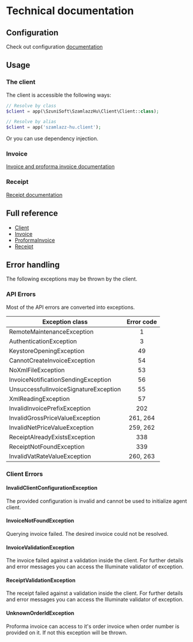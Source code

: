 # Technical documentation
## Configuration
Check out configuration [documentation](config.md)

## Usage
### The client
The client is accessible the following ways:
```php
// Resolve by class
$client = app(\SzuniSoft\SzamlazzHu\Client\Client::class);

// Resolve by alias
$client = app('szamlazz-hu.client');
```
Or you can use dependency injection.

### Invoice
[Invoice and proforma invoice documentation](invoice.md)

### Receipt
[Receipt documentation](receipt.md)

## Full reference
- [Client](client-full-reference.md)
- [Invoice](invoice-full-reference.md)
- [ProformaInvoice](proforma-invoice-full-reference.md)
- [Receipt](receipt-full-refrence.md)

## Error handling
The following exceptions may be thrown by the client.
### API Errors
Most of the API errors are converted into exceptions.

Exception class | Error code  
--- | :---:
RemoteMaintenanceException | 1
AuthenticationException | 3 
KeystoreOpeningException | 49
CannotCreateInvoiceException | 54
NoXmlFileException | 53
InvoiceNotificationSendingException | 56
UnsuccessfulInvoiceSignatureException | 55
XmlReadingException | 57
InvalidInvoicePrefixException | 202
InvalidGrossPriceValueException | 261, 264
InvalidNetPriceValueException | 259, 262
ReceiptAlreadyExistsException | 338
ReceiptNotFoundException | 339
InvalidVatRateValueException | 260, 263

### Client Errors

#### InvalidClientConfigurationException
The provided configuration is invalid and cannot be used to initialize agent client.

#### InvoiceNotFoundException
Querying invoice failed. The desired invoice could not be resolved.

#### InvoiceValidationException
The invoice failed against a validation inside the client.
For further details and error messages you can access the Illuminate validator of exception.

#### ReceiptValidationException
The receipt failed against a validation inside the client.
For further details and error messages you can access the Illuminate validator of exception.

#### UnknownOrderIdException
Proforma invoice can access to it's order invoice when order number is provided on it.
If not this exception will be thrown.